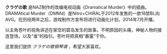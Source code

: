 

**クラゲの歌** 是NAZ制作的改编电视动画《Dramatical Murder》中的插曲。DRAMAtical
Murder（DMMd）是Nitro+CHiRAL于2012年发售的一款18禁BL向AVG。在历经两年之后，游戏制作方宣布将进行动画化计划，2014年7月开播。

  
以主角苍叶的视角讲述在架空的碧岛发生的故事。不明原因的头痛，神秘人物的接连登场，以及“谁”的指引。苍叶将把真相“暴露”于你。

  
这里我们提供 _クラゲの歌钢琴谱_ ，希望大家喜欢。

